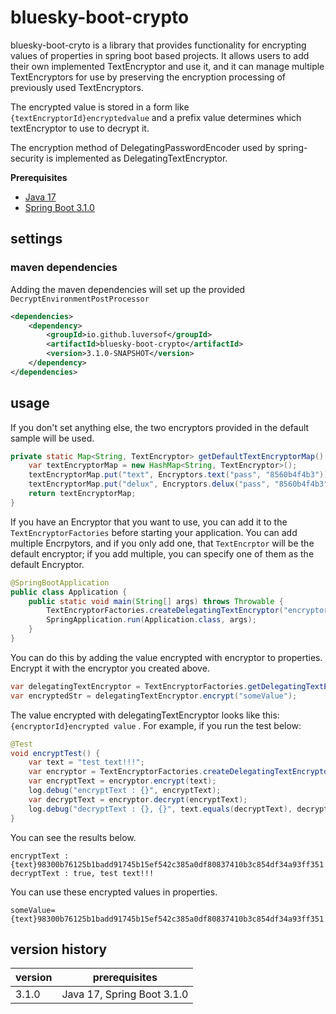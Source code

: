 # bluesky-boot-crypto

<!--
bluesky-boot-cryto는 spring boot 기반 프로젝트에서 properties의 값을 암호화 하기 위한 기능을 제공하는 라이브러리입니다.
사용자가 각자가 구현한 TextEncryptor를  추가하여 사용할 수 있으며 이전에 사용한 TextEncryptor의 암호화 처리도 유지하여 사용이 가능하도록 여러 개의 TextEncryptor를 관리할 수 있습니다.

암호화된 값은 `{textEncryptorId}암호화된값`  과 같은 형태로 저장되며 prefix 값으로 어떤 textEncryptor를 사용하여 복호화 할지 판단합니다.

spring-security에서 사용하는 DelegatingPasswordEncoder의 암호화 방식 그대로 DelegatingTextEncryptor로 구현하였습니다.
-->

bluesky-boot-cryto is a library that provides functionality for encrypting values of properties in spring boot based projects.
It allows users to add their own implemented TextEncryptor and use it, and it can manage multiple TextEncryptors for use by preserving the encryption processing of previously used TextEncryptors.

The encrypted value is stored in a form like `{textEncryptorId}encryptedvalue` and a prefix value determines which textEncryptor to use to decrypt it.

The encryption method of DelegatingPasswordEncoder used by spring-security is implemented as DelegatingTextEncryptor.

**Prerequisites**

- [Java 17](https://openjdk.java.net/)
- [Spring Boot 3.1.0](https://spring.io/)

## settings

### maven dependencies

<!--
maven dependencies를 추가하면 제공되는 `DecryptEnvironmentPostProcessor` 가 설정됩니다.
-->

Adding the maven dependencies will set up the provided `DecryptEnvironmentPostProcessor`


```pom.xml
<dependencies>
    <dependency>
        <groupId>io.github.luversof</groupId>
        <artifactId>bluesky-boot-crypto</artifactId> 
        <version>3.1.0-SNAPSHOT</version> 
    </dependency>
</dependencies>
```

## usage

<!--
별다른 설정을 하지 않은  경우 기본 샘플로 제공되는 2개의 Encryptor가 사용됩니다.
-->

If you don't set anything else, the two encryptors provided in the default sample will be used.

```java
private static Map<String, TextEncryptor> getDefaultTextEncryptorMap() {
	var textEncryptorMap = new HashMap<String, TextEncryptor>();
	textEncryptorMap.put("text", Encryptors.text("pass", "8560b4f4b3"));
	textEncryptorMap.put("delux", Encryptors.delux("pass", "8560b4f4b3"));
	return textEncryptorMap;
}
```

<!--
사용하려는 Encryptor가 있다면 application 시작 전에 해당 Encryptor를 `TextEncryptorFactories` 에 추가하면 됩니다.
여러 개의 Encrpytor를 추가할 수 있으며 하나만 추가한 경우 해당 `TextEncrptor` 가 기본 encryptor가 되며 여러 개를 추가하는 경우 그 중 하나를 default Encryptor로 지정하면 됩니다.
-->

If you have an Encryptor that you want to use, you can add it to the `TextEncryptorFactories` before starting your application.
You can add multiple Encrpytors, and if you only add one, that `TextEncrptor` will be the default encryptor; if you add multiple, you can specify one of them as the default Encryptor.


```java
@SpringBootApplication
public class Application {
	public static void main(String[] args) throws Throwable {
		TextEncryptorFactories.createDelegatingTextEncryptor("encryptorId", encryptor);
		SpringApplication.run(Application.class, args);
	}
}
```


<!--
properties에 encryptor로 암호화된 값을 추가하면 됩니다.
위에서 만든 encryptor로 암호화합니다.
-->

You can do this by adding the value encrypted with encryptor to properties.
Encrypt it with the encryptor you created above.

```java
var delegatingTextEncryptor = TextEncryptorFactories.getDelegatingTextEncryptor();
var encryptedStr = delegatingTextEncryptor.encrypt("someValue");
```

<!--
delegatingTextEncryptor로 암호화한 값은 `{encryptorId}암호화된값` 과 같은 형태로 되어있습니다.
예를 들어 아래와 같이 테스트를 하면
-->

The value encrypted with delegatingTextEncryptor looks like this: `{encryptorId}encrypted value` .
For example, if you run the test below:

```java
@Test
void encryptTest() {
	var text = "test text!!!";
	var encryptor = TextEncryptorFactories.createDelegatingTextEncryptor();
	var encryptText = encryptor.encrypt(text);
	log.debug("encryptText : {}", encryptText);
	var decryptText = encryptor.decrypt(encryptText);
	log.debug("decryptText : {}, {}", text.equals(decryptText), decryptText);
}
```

<!--
아래와 같은 결과를 확인할 수 있습니다.
-->

You can see the results below.

```
encryptText : {text}98300b76125b1badd91745b15ef542c385a0df80837410b3c854df34a93ff351
decryptText : true, test text!!!
```

<!--
이렇게 암호화된 값을 properties에 사용하면 됩니다.
-->

You can use these encrypted values in properties.

```properties
someValue={text}98300b76125b1badd91745b15ef542c385a0df80837410b3c854df34a93ff351
```

## version history

| version | prerequisites |
| ------------- | ------------- |
| 3.1.0 | Java 17, Spring Boot 3.1.0 |